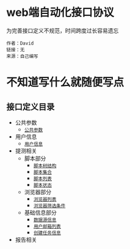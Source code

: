 # web端自动化接口协议

为完善接口定义不规范，时间跨度过长容易遗忘

```
作者：David
链接：无
来源：自己编写
```



# 不知道写什么就随便写点

## 接口定义目录

* 公共参数
    * [`公共参数`](/zh/common.md)
* 用户信息
    * [`用户信息`](/zh/user/base.md#用户信息)
* 提测相关
    * 脚本部分
        * [`脚本树结构`](/zh/scripts/base.md#脚本树结构)
        * [`脚本集合`](/zh/scripts/base.md#脚本集合)
        * [`脚本列表`](/zh/scripts/base.md#脚本列表)
        * [`脚本状态`](/zh/scripts/base.md#脚本状态)
    * 浏览器部分
        * [`浏览器列表`](/zh/browser/base.md#浏览器列表)
        * [`浏览器筛选条件`](/zh/browser/base.md#浏览器筛选条件)
    * 基础信息部分
        * [`数据源信息`](/zh/testInfo/base.md#数据源信息)
        * [`用户邮箱列表`](/zh/testInfo/base.md#用户邮箱列表)
        * [`创建任务信息`](/zh/testInfo/base.md#创建任务信息)
* 报告相关
